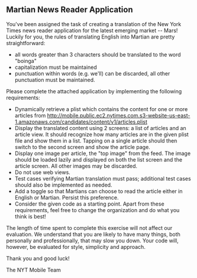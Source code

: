 ## Martian News Reader Application

You've been assigned the task of creating a translation of the New York Times news reader application for the latest emerging market -- Mars!  Luckily for you, the rules of translating English into Martian are pretty straightforward:

* all words greater than 3 characters should be translated to the word "boinga"
* capitalization must be maintained
* punctuation within words (e.g. we'll) can be discarded, all other punctuation must be maintained.

Please complete the attached application by implementing the following requirements:

* Dynamically retrieve a plist which contains the content for one or more articles from http://mobile.public.ec2.nytimes.com.s3-website-us-east-1.amazonaws.com/candidates/content/v1/articles.plist
* Display the translated content using 2 screens: a list of articles and an article view. It should recognize how many articles are in the given plist file and show them in a list. Tapping on a single article should then switch to the second screen and show the article page.
* Display one image per article, the "top image" from the feed. The image should be loaded lazily and displayed on both the list screen and the article screen. All other images may be discarded.
* Do not use web views.
* Test cases verifying Martian translation must pass; additional test cases should also be implemented as needed.
* Add a toggle so that Martians can choose to read the article either in English or Martian. Persist this preference.
* Consider the given code as a starting point. Apart from these requirements, feel free to change the organization and do what you think is best!

The length of time spent to complete this exercise will not affect our evaluation. We understand that you are likely to have many things, both personally and professionally, that may slow you down. Your code will, however, be evaluated for style, simplicity and approach.

Thank you and good luck!

The NYT Mobile Team
